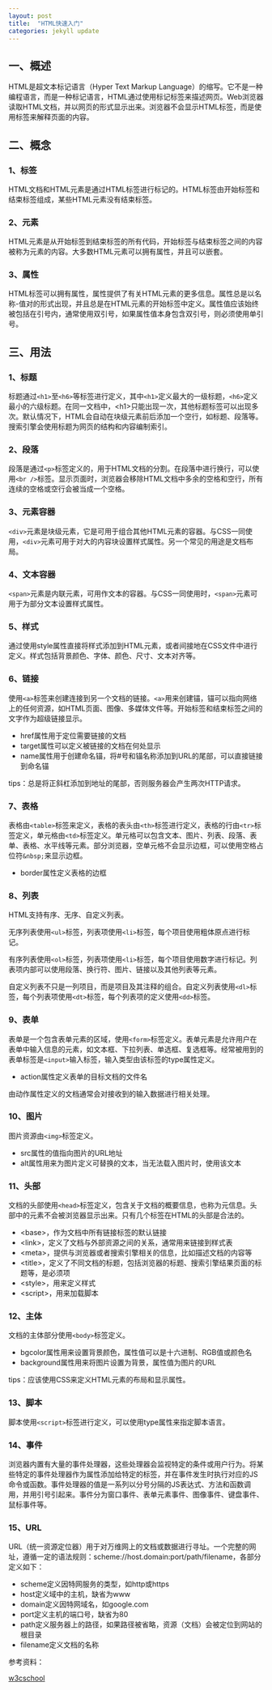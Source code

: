 ```yaml
---
layout: post
title:  "HTML快速入门"
categories: jekyll update
---
```


## 一、概述
HTML是超文本标记语言（Hyper Text Markup Language）的缩写。它不是一种编程语言，而是一种标记语言，HTML通过使用标记标签来描述网页。Web浏览器读取HTML文档，并以网页的形式显示出来。浏览器不会显示HTML标签，而是使用标签来解释页面的内容。

## 二、概念
### 1、标签
HTML文档和HTML元素是通过HTML标签进行标记的。HTML标签由开始标签和结束标签组成，某些HTML元素没有结束标签。

### 2、元素
HTML元素是从开始标签到结束标签的所有代码，开始标签与结束标签之间的内容被称为元素的内容。大多数HTML元素可以拥有属性，并且可以嵌套。

### 3、属性
HTML标签可以拥有属性，属性提供了有关HTML元素的更多信息。属性总是以名称-值对的形式出现，并且总是在HTML元素的开始标签中定义。属性值应该始终被包括在引号内，通常使用双引号，如果属性值本身包含双引号，则必须使用单引号。

## 三、用法
### 1、标题
标题通过`<h1>`至`<h6>`等标签进行定义，其中`<h1>`定义最大的一级标题，`<h6>`定义最小的六级标题。在同一文档中，\<h1>只能出现一次，其他标题标签可以出现多次。默认情况下，HTML会自动在块级元素前后添加一个空行，如标题、段落等。搜索引擎会使用标题为网页的结构和内容编制索引。

### 2、段落
段落是通过`<p>`标签定义的，用于HTML文档的分割。在段落中进行换行，可以使用`<br />`标签。显示页面时，浏览器会移除HTML文档中多余的空格和空行，所有连续的空格或空行会被当成一个空格。

### 3、元素容器
`<div>`元素是块级元素，它是可用于组合其他HTML元素的容器。与CSS一同使用，`<div>`元素可用于对大的内容块设置样式属性。另一个常见的用途是文档布局。

### 4、文本容器
`<span>`元素是内联元素，可用作文本的容器。与CSS一同使用时，`<span>`元素可用于为部分文本设置样式属性。

### 5、样式
通过使用style属性直接将样式添加到HTML元素，或者间接地在CSS文件中进行定义。样式包括背景颜色、字体、颜色、尺寸、文本对齐等。

### 6、链接
使用`<a>`标签来创建连接到另一个文档的链接。`<a>`用来创建锚，锚可以指向网络上的任何资源，如HTML页面、图像、多媒体文件等。开始标签和结束标签之间的文字作为超级链接显示。

* href属性用于定位需要链接的文档
* target属性可以定义被链接的文档在何处显示
* name属性用于创建命名锚，将#号和锚名称添加到URL的尾部，可以直接链接到命名锚

tips：总是将正斜杠添加到地址的尾部，否则服务器会产生两次HTTP请求。

### 7、表格
表格由`<table>`标签来定义，表格的表头由`<th>`标签进行定义，表格的行由`<tr>`标签定义，单元格由`<td>`标签定义。单元格可以包含文本、图片、列表、段落、表单、表格、水平线等元素。部分浏览器，空单元格不会显示边框，可以使用空格占位符`&nbsp;`来显示边框。

* border属性定义表格的边框

### 8、列表
HTML支持有序、无序、自定义列表。

无序列表使用`<ul>`标签，列表项使用`<li>`标签，每个项目使用粗体原点进行标记。

有序列表使用`<ol>`标签，列表项使用`<li>`标签，每个项目使用数字进行标记。列表项内部可以使用段落、换行符、图片、链接以及其他列表等元素。

自定义列表不只是一列项目，而是项目及其注释的组合。自定义列表使用`<dl>`标签，每个列表项使用`<dt>`标签，每个列表项的定义使用`<dd>`标签。

### 9、表单
表单是一个包含表单元素的区域，使用`<form>`标签定义。表单元素是允许用户在表单中输入信息的元素，如文本框、下拉列表、单选框、复选框等。经常被用到的表单标签是`<input>`输入标签，输入类型由该标签的type属性定义。

* action属性定义表单的目标文档的文件名

由动作属性定义的文档通常会对接收到的输入数据进行相关处理。

### 10、图片
图片资源由`<img>`标签定义。

* src属性的值指向图片的URL地址
* alt属性用来为图片定义可替换的文本，当无法载入图片时，使用该文本

### 11、头部
文档的头部使用`<head>`标签定义，包含关于文档的概要信息，也称为元信息。头部中的元素不会被浏览器显示出来。只有几个标签在HTML的头部是合法的。

* \<base>，作为文档中所有链接标签的默认链接
* \<link>，定义了文档与外部资源之间的关系，通常用来链接到样式表
* \<meta>，提供与浏览器或者搜索引擎相关的信息，比如描述文档的内容等
* \<title>，定义了不同文档的标题，包括浏览器的标题、搜索引擎结果页面的标题等，是必须项
* \<style>，用来定义样式
* \<script>，用来加载脚本

### 12、主体
文档的主体部分使用`<body>`标签定义。

* bgcolor属性用来设置背景颜色，属性值可以是十六进制、RGB值或颜色名
* background属性用来将图片设置为背景，属性值为图片的URL

tips：应该使用CSS来定义HTML元素的布局和显示属性。

### 13、脚本
脚本使用`<script>`标签进行定义，可以使用type属性来指定脚本语言。

### 14、事件
浏览器内置有大量的事件处理器，这些处理器会监视特定的条件或用户行为。将某些特定的事件处理器作为属性添加给特定的标签，并在事件发生时执行对应的JS命令或函数。事件处理器的值是一系列以分号分隔的JS表达式、方法和函数调用，并用引号引起来。事件分为窗口事件、表单元素事件、图像事件、键盘事件、鼠标事件等。

### 15、URL
URL（统一资源定位器）用于对万维网上的文档或数据进行寻址。一个完整的网址，遵循一定的语法规则：scheme://host.domain:port/path/filename，各部分定义如下：

* scheme定义因特网服务的类型，如http或https
* host定义域中的主机，缺省为www
* domain定义因特网域名，如google.com
* port定义主机的端口号，缺省为80
* path定义服务器上的路径，如果路径被省略，资源（文档）会被定位到网站的根目录
* filename定义文档的名称

参考资料：

[w3cschool](http://www.w3cschool.cn/html/)